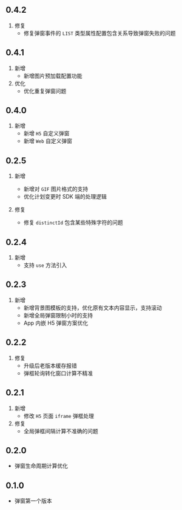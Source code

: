 ## 0.4.2
1. 修复
    - 修复弹窗事件的 `LIST` 类型属性配置包含关系导致弹窗失败的问题


## 0.4.1
1. 新增
    - 新增图片预加载配置功能
2. 优化
    - 优化重复弹窗问题   

    
## 0.4.0
1. 新增
    - 新增 `H5` 自定义弹窗
    - 新增 `Web` 自定义弹窗

## 0.2.5
1. 新增
    - 新增对 `GIF` 图片格式的支持
    - 优化计划变更时 SDK 端的处理逻辑
    
2. 修复
    - 修复 `distinctId` 包含某些特殊字符的问题

## 0.2.4
1. 新增
    - 支持 `use` 方法引入


## 0.2.3
1. 新增
    - 新增背景图模板的支持，优化原有文本内容显示，支持滚动
    - 新增全局弹窗限制小时的支持
    - App 内嵌 H5 弹窗方案优化

## 0.2.2
1. 修复
    - 升级后老版本缓存报错
    - 弹框轮询转化窗口计算不精准

## 0.2.1
1. 新增
    - 修改 `H5` 页面 `iframe` 弹框处理 
2. 修复
    - 全局弹框间隔计算不准确的问题

## 0.2.0

* 弹窗生命周期计算优化

## 0.1.0

* 弹窗第一个版本
